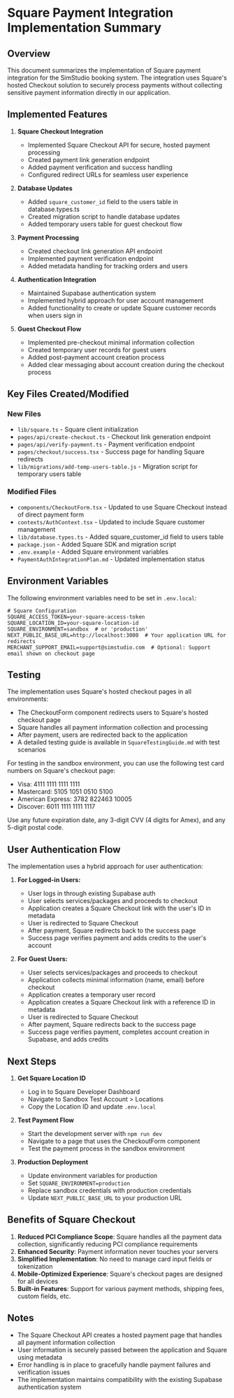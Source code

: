 # Square Payment Integration Implementation Summary

## Overview

This document summarizes the implementation of Square payment integration for the SimStudio booking system. The integration uses Square's hosted Checkout solution to securely process payments without collecting sensitive payment information directly in our application.

## Implemented Features

1. **Square Checkout Integration**
   - Implemented Square Checkout API for secure, hosted payment processing
   - Created payment link generation endpoint
   - Added payment verification and success handling
   - Configured redirect URLs for seamless user experience

2. **Database Updates**
   - Added `square_customer_id` field to the users table in database.types.ts
   - Created migration script to handle database updates
   - Added temporary users table for guest checkout flow

3. **Payment Processing**
   - Created checkout link generation API endpoint
   - Implemented payment verification endpoint
   - Added metadata handling for tracking orders and users

4. **Authentication Integration**
   - Maintained Supabase authentication system
   - Implemented hybrid approach for user account management
   - Added functionality to create or update Square customer records when users sign in

5. **Guest Checkout Flow**
   - Implemented pre-checkout minimal information collection
   - Created temporary user records for guest users
   - Added post-payment account creation process
   - Added clear messaging about account creation during the checkout process

## Key Files Created/Modified

### New Files
- `lib/square.ts` - Square client initialization
- `pages/api/create-checkout.ts` - Checkout link generation endpoint
- `pages/api/verify-payment.ts` - Payment verification endpoint
- `pages/checkout/success.tsx` - Success page for handling Square redirects
- `lib/migrations/add-temp-users-table.js` - Migration script for temporary users table

### Modified Files
- `components/CheckoutForm.tsx` - Updated to use Square Checkout instead of direct payment form
- `contexts/AuthContext.tsx` - Updated to include Square customer management
- `lib/database.types.ts` - Added square_customer_id field to users table
- `package.json` - Added Square SDK and migration script
- `.env.example` - Added Square environment variables
- `PaymentAuthIntegrationPlan.md` - Updated implementation status

## Environment Variables

The following environment variables need to be set in `.env.local`:

```
# Square Configuration
SQUARE_ACCESS_TOKEN=your-square-access-token
SQUARE_LOCATION_ID=your-square-location-id
SQUARE_ENVIRONMENT=sandbox  # or 'production'
NEXT_PUBLIC_BASE_URL=http://localhost:3000  # Your application URL for redirects
MERCHANT_SUPPORT_EMAIL=support@simstudio.com  # Optional: Support email shown on checkout page
```

## Testing

The implementation uses Square's hosted checkout pages in all environments:

- The CheckoutForm component redirects users to Square's hosted checkout page
- Square handles all payment information collection and processing
- After payment, users are redirected back to the application
- A detailed testing guide is available in `SquareTestingGuide.md` with test scenarios

For testing in the sandbox environment, you can use the following test card numbers on Square's checkout page:
- Visa: 4111 1111 1111 1111
- Mastercard: 5105 1051 0510 5100
- American Express: 3782 822463 10005
- Discover: 6011 1111 1111 1117

Use any future expiration date, any 3-digit CVV (4 digits for Amex), and any 5-digit postal code.

## User Authentication Flow

The implementation uses a hybrid approach for user authentication:

1. **For Logged-in Users:**
   - User logs in through existing Supabase auth
   - User selects services/packages and proceeds to checkout
   - Application creates a Square Checkout link with the user's ID in metadata
   - User is redirected to Square Checkout
   - After payment, Square redirects back to the success page
   - Success page verifies payment and adds credits to the user's account

2. **For Guest Users:**
   - User selects services/packages and proceeds to checkout
   - Application collects minimal information (name, email) before checkout
   - Application creates a temporary user record
   - Application creates a Square Checkout link with a reference ID in metadata
   - User is redirected to Square Checkout
   - After payment, Square redirects back to the success page
   - Success page verifies payment, completes account creation in Supabase, and adds credits

## Next Steps

1. **Get Square Location ID**
   - Log in to Square Developer Dashboard
   - Navigate to Sandbox Test Account > Locations
   - Copy the Location ID and update `.env.local`

2. **Test Payment Flow**
   - Start the development server with `npm run dev`
   - Navigate to a page that uses the CheckoutForm component
   - Test the payment process in the sandbox environment

3. **Production Deployment**
   - Update environment variables for production
   - Set `SQUARE_ENVIRONMENT=production`
   - Replace sandbox credentials with production credentials
   - Update `NEXT_PUBLIC_BASE_URL` to your production URL

## Benefits of Square Checkout

1. **Reduced PCI Compliance Scope**: Square handles all the payment data collection, significantly reducing PCI compliance requirements
2. **Enhanced Security**: Payment information never touches your servers
3. **Simplified Implementation**: No need to manage card input fields or tokenization
4. **Mobile-Optimized Experience**: Square's checkout pages are designed for all devices
5. **Built-in Features**: Support for various payment methods, shipping fees, custom fields, etc.

## Notes

- The Square Checkout API creates a hosted payment page that handles all payment information collection
- User information is securely passed between the application and Square using metadata
- Error handling is in place to gracefully handle payment failures and verification issues
- The implementation maintains compatibility with the existing Supabase authentication system
